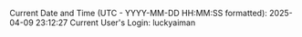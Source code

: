 Current Date and Time (UTC - YYYY-MM-DD HH:MM:SS formatted): 2025-04-09 23:12:27
Current User's Login: luckyaiman
